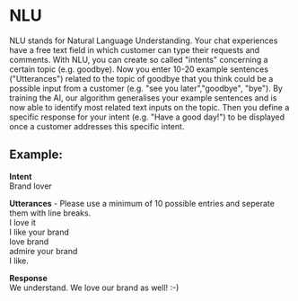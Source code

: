 # NLU

NLU stands for Natural Language Understanding. Your chat experiences have a free text field in which customer can type their requests and comments. With NLU, you can create so called "intents" concerning a certain topic (e.g. goodbye). Now you enter 10-20 example sentences ("Utterances") related to the topic of goodbye that you think could be a possible input from a customer (e.g. "see you later","goodbye", "bye"). By training the AI, our algorithm generalises your example sentences and is now able to identify most related text inputs on the topic. Then you define a specific response for your intent (e.g. "Have a good day!") to be displayed once a customer addresses this specific intent.    

## Example:   

**Intent**   
Brand lover     

**Utterances** - Please use a minimum of 10 possible entries and seperate them with line breaks.   
I love it   
I like your brand   
love brand     
admire your brand   
I like.  

**Response**    
We understand. We love our brand as well! :-)
